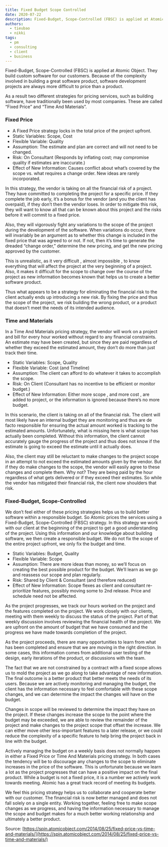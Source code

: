 ```yaml
---
title: Fixed Budget Scope Controlled
date: 2020-07-22
description: Fixed-Budget, Scope-Controlled (FBSC) is applied at Atomic Object.
authors: 
  - tieubao
  - nikki
tags: 
  - pm
  - consulting 
  - client
  - business
---
```


Fixed-Budget, Scope-Controlled (FBSC) is applied at Atomic Object. They build custom software for our customers. Because of the complexity involved in building a great software product, software development projects are always more difficult to price than a product.

As a result two different strategies for pricing services, such as building software, have traditionally been used by most companies. These are called “Fixed Price” and “Time And Materials”.

### Fixed Price

* A Fixed Price strategy locks in the total price of the project upfront.
* Static Variables: Scope, Cost
* Flexible Variable: Quality
* Assumption: The estimate and plan are correct and will not need to be changed.
* Risk: On Consultant (Responds by inflating cost; may compromise quality if estimates are inaccurate.)
* Effect of New Information: Causes conflict about what’s covered by the scope vs. what requires a change order. New ideas are rarely incorporated.

In this strategy, the vendor is taking on all the financial risk of a project. They have committed to completing the project for a specific price. If they complete the job early, it’s a bonus for the vendor (and you the client has overpaid), if they don’t then the vendor loses. In order to mitigate this risk, they will want to know all that can be known about this project and the risks before it will commit to a fixed price.

Also, they will vigorously fight any variations to the scope of the project during the development of the software. When variations do occur, there will invariably be an argument as to whether this change is included in the fixed price that was agreed to or not. If not, then it’s time to generate the dreaded “change order,” determine the new pricing, and get the new pricing approved by the customer.

This is unrealistic, as it very difficult ,  almost impossible ,  to know everything that will affect the project at the very beginning of a project.  Also, it makes it difficult for the scope to change over the course of the project as new information becomes known that helps us to create a better software product.

Thus what appears to be a strategy for eliminating the financial risk to the client actually ends up introducing a new risk. By fixing the price and thus the scope of the project, we risk building the wrong product, or a product that doesn’t meet the needs of its intended audience.

### Time and Materials

In a Time And Materials pricing strategy, the vendor will work on a project and bill for every hour worked without regard to any financial constraints. An estimate may have been created, but since they are paid regardless of whether they exceed the estimated amount, they don’t do more than just track their time.

* Static Variables: Scope, Quality
* Flexible Variable: Cost (and Timeline)
* Assumption: The client can afford to do whatever it takes to accomplish the scope.
* Risk: On Client (Consultant has no incentive to be efficient or monitor budget.)
* Effect of New Information: Either more scope ,  and more cost ,  are added to project, or the information is ignored because there’s no more budget.

In this scenario, the client is taking on all of the financial risk. The client will most likely have an internal budget they are monitoring and thus are de facto responsible for ensuring the actual amount worked is tracking to the estimated amounts. Unfortunately, what is missing here is what scope has actually been completed. Without this information, the client cannot accurately gauge the progress of the project and thus does not know if the estimate is going to exceed the estimate until it actually does.

Also, the client may still be reluctant to make changes to the project scope in an attempt to not exceed the estimated amounts given by the vendor. But if they do make changes to the scope, the vendor will easily agree to these changes and complete them. Why not? They are being paid by the hour regardless of what gets delivered or if they exceed their estimates.
So while the vendor has mitigated their financial risk, the client now shoulders that risk.

### Fixed-Budget, Scope-Controlled

We don’t feel either of these pricing strategies helps us to build better software within a responsible budget. So Atomic prices the services using a Fixed-Budget, Scope-Controlled (FBSC) strategy. In this strategy we work with our client at the beginning of the project to get a good understanding of the project. Using this information and our knowledge about building software, we then create a responsible budget. We do not fix the scope of the entire project upfront, we only fix the budget and time.

* Static Variables: Budget, Quality
* Flexible Variable: Scope
* Assumption: There are more ideas than money, so we’ll focus on creating the best possible product for the budget. We’ll learn as we go and reassess our scope and plan regularly.
* Risk: Shared by Client & Consultant (and therefore reduced)
* Effect of New Information: Scope flexes as client and consultant re-prioritize features, possibly moving some to 2nd release. Price and schedule need not be affected.

As the project progresses, we track our hours worked on the project and the features completed on the project. We work closely with our clients, meeting with them weekly to discuss the status of the project. Part of that weekly discussion involves reviewing the financial health of the project. We are upfront on the amount of budget that we have consumed and the progress we have made towards completion of the project.

As the project proceeds, there are many opportunities to learn from what has been completed and ensure that we are moving in the right direction. In some cases, this information comes from additional user testing of the design, early iterations of the product, or discussions with the team.

The fact that we are not constrained by a contract with a fixed scope allows us to mold the project as we go along to take advantage of new information. The final outcome is a better product that better meets the needs of its users. Because we are actively monitoring and managing the budget, the client has the information necessary to feel comfortable with these scope changes, and we can determine the impact the changes will have on the budget.

Changes in scope will be reviewed to determine the impact they have on the project. If these changes increase the scope to the point where the budget may be exceeded, we are able to review the remainder of the project and make changes to the project scope that offset the increase.  We can either move other less-important features to a later release, or we could reduce the complexity of a specific feature to help bring the project back in line with the budget.

Actively managing the budget on a weekly basis does not normally happen in either a Fixed Price or Time And Materials pricing strategy. In both cases the tendency will be to discourage any changes to the scope to eliminate increases in the price of the software. This is unfortunate because we learn a lot as the project progresses that can have a positive impact on the final product.
While a budget is not a fixed price, it is a number we actively work towards meeting. Atomic has a great track record of meeting its budgets.

We feel this pricing strategy helps us to collaborate and cooperate better with our customer. The financial risk is now better managed and does not fall solely on a single entity. Working together, feeling free to make scope changes as we progress, and having the information necessary to manage the scope and budget makes for a much better working relationship and ultimately a better product.

Source: [https://spin.atomicobject.com/2014/08/25/fixed-price-vs-time-and-materials/](https://spin.atomicobject.com/2014/08/25/fixed-price-vs-time-and-materials/)
